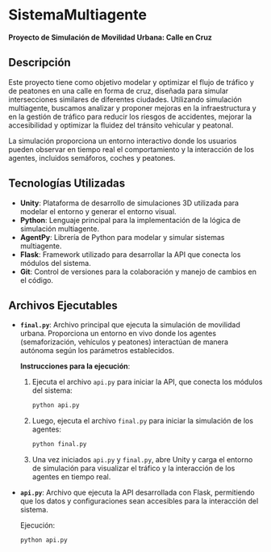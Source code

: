 # SistemaMultiagente  
**Proyecto de Simulación de Movilidad Urbana: Calle en Cruz**

## Descripción

Este proyecto tiene como objetivo modelar y optimizar el flujo de tráfico y de peatones en una calle en forma de cruz, diseñada para simular intersecciones similares de diferentes ciudades. Utilizando simulación multiagente, buscamos analizar y proponer mejoras en la infraestructura y en la gestión de tráfico para reducir los riesgos de accidentes, mejorar la accesibilidad y optimizar la fluidez del tránsito vehicular y peatonal.

La simulación proporciona un entorno interactivo donde los usuarios pueden observar en tiempo real el comportamiento y la interacción de los agentes, incluidos semáforos, coches y peatones. 

## Tecnologías Utilizadas

- **Unity**: Plataforma de desarrollo de simulaciones 3D utilizada para modelar el entorno y generar el entorno visual.
- **Python**: Lenguaje principal para la implementación de la lógica de simulación multiagente.
- **AgentPy**: Librería de Python para modelar y simular sistemas multiagente.
- **Flask**: Framework utilizado para desarrollar la API que conecta los módulos del sistema.
- **Git**: Control de versiones para la colaboración y manejo de cambios en el código.

## Archivos Ejecutables

- **`final.py`**: Archivo principal que ejecuta la simulación de movilidad urbana. Proporciona un entorno en vivo donde los agentes (semaforización, vehículos y peatones) interactúan de manera autónoma según los parámetros establecidos.

  **Instrucciones para la ejecución**:
  1. Ejecuta el archivo `api.py` para iniciar la API, que conecta los módulos del sistema:
     ```bash
     python api.py
     ```
  2. Luego, ejecuta el archivo `final.py` para iniciar la simulación de los agentes:
     ```bash
     python final.py
     ```
  3. Una vez iniciados `api.py` y `final.py`, abre Unity y carga el entorno de simulación para visualizar el tráfico y la interacción de los agentes en tiempo real.

- **`api.py`**: Archivo que ejecuta la API desarrollada con Flask, permitiendo que los datos y configuraciones sean accesibles para la interacción del sistema.

  Ejecución:
  ```bash
  python api.py
